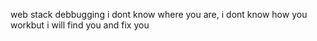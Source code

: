 web stack debbugging
i dont know where you are, i dont know how you workbut i will find you and fix you

